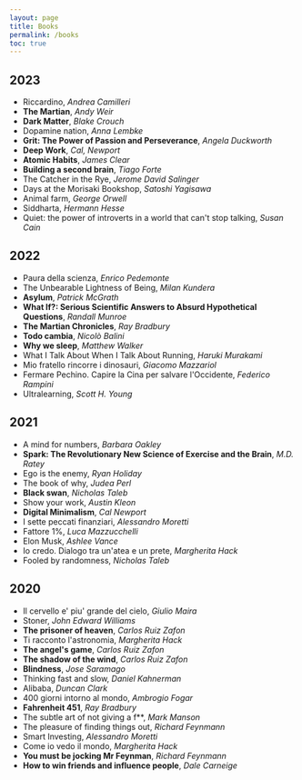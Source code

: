 ```yaml
---
layout: page
title: Books
permalink: /books
toc: true
---
```


## 2023

* Riccardino, *Andrea Camilleri*
* **The Martian**, *Andy Weir*
* **Dark Matter**, *Blake Crouch*
* Dopamine nation, *Anna Lembke*
* **Grit: The Power of Passion and Perseverance**, *Angela Duckworth*
* **Deep Work**, *Cal, Newport*
* **Atomic Habits**, *James Clear*
* **Building a second brain**, *Tiago Forte*
* The Catcher in the Rye, *Jerome David Salinger*
* Days at the Morisaki Bookshop, *Satoshi Yagisawa*
* Animal farm, *George Orwell*
* Siddharta, *Hermann Hesse*
* Quiet: the power of introverts in a world that can't stop talking, *Susan Cain*


## 2022

* Paura della scienza, *Enrico Pedemonte*
* The Unbearable Lightness of Being, *Milan Kundera*
* **Asylum**, *Patrick McGrath*
* **What If?: Serious Scientific Answers to Absurd Hypothetical Questions**, *Randall Munroe*
* **The Martian Chronicles**, *Ray Bradbury*
* **Todo cambia**, *Nicolò Balini*
* **Why we sleep**, *Matthew Walker*
* What I Talk About When I Talk About Running, *Haruki Murakami*
* Mio fratello rincorre i dinosauri, *Giacomo Mazzariol*
* Fermare Pechino. Capire la Cina per salvare l'Occidente, *Federico Rampini*
* Ultralearning, *Scott H. Young*


## 2021

* A mind for numbers, *Barbara Oakley*
* **Spark: The Revolutionary New Science of Exercise and the Brain**, *M.D. Ratey*
* Ego is the enemy, *Ryan Holiday*
* The book of why, *Judea Perl*
* **Black swan**, *Nicholas Taleb*
* Show your work, *Austin Kleon*
* **Digital Minimalism**, *Cal Newport*
* I sette peccati finanziari, *Alessandro Moretti*
* Fattore 1%, *Luca Mazzucchelli*
* Elon Musk, *Ashlee Vance*
* Io credo. Dialogo tra un'atea e un prete, *Margherita Hack*
* Fooled by randomness, *Nicholas Taleb*

## 2020

* Il cervello e' piu' grande del cielo, *Giulio Maira*
* Stoner, *John Edward Williams*
* **The prisoner of heaven**, *Carlos Ruiz Zafon*
* Ti racconto l'astronomia, *Margherita Hack*
* **The angel's game**, *Carlos Ruiz Zafon*
* **The shadow of the wind**, *Carlos Ruiz Zafon*
* **Blindness**, *Jose Saramago*
* Thinking fast and slow, *Daniel Kahnerman*
* Alibaba, *Duncan Clark*
* 400 giorni intorno al mondo, *Ambrogio Fogar*
* **Fahrenheit 451**, *Ray Bradbury*
* The subtle art of not giving a f**, *Mark Manson*
* The pleasure of finding things out, *Richard Feynmann*
* Smart Investing, *Alessandro Moretti*
* Come io vedo il mondo, *Margherita Hack*
* **You must be jocking Mr Feynman**, *Richard Feynmann*
* **How to win friends and influence people**, *Dale Carneige*